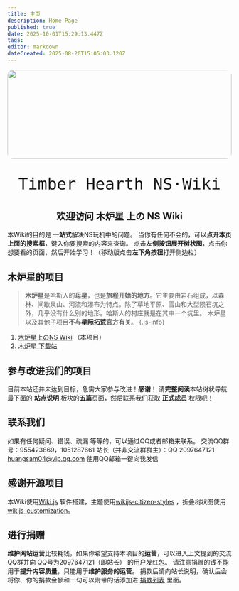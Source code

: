 ```yaml
---
title: 主页
description: Home Page
published: true
date: 2025-10-01T15:29:13.447Z
tags: 
editor: markdown
dateCreated: 2025-08-20T15:05:03.120Z
---
```


<div style="width:100%; height:200px; overflow:hidden; border-radius:12px;">
  <img src="/banner.avif" style="width:100%; height:100%; object-fit:cover; object-position:top center;">
</div>

<p style="text-align:center; font-size:36px; font-family: 'Press Start 2P', monospace;">
  Timber Hearth NS·Wiki
</p>

## <center> 欢迎访问 木炉星 上の NS Wiki </center>

本Wiki的目的是 **一站式**解决NS玩机中的问题。
当你有任何不会的，可以**点开本页上面的搜索框**，键入你要搜索的内容来查询。
点击**左侧按钮展开树状图**，点击你想要看的页面，然后开始学习！（移动版点击**左下角按钮**打开侧边栏）

## 木炉星的项目
> **木炉星**是哈斯人的**母星**，也是**旅程开始的地方**。它主要由岩石组成，以森林、间歇泉山、河流和瀑布为特点。除了草地平原、雪山和大型陨石坑之外，几乎没有什么别的地形。哈斯人的村庄就是在其中一个坑里。 
木炉星以及其他子项目**不与[星际拓荒](/OuterWilds)官方有关**。
{.is-info}
1. [木炉星上のNS Wiki](https://nsw.awa.cool) （本项目）
2. [木炉星 下载站](https://dl.awa.cool/) 

## 参与改进我们的项目
目前本站还并未达到目标，急需大家参与改进！**感谢**！
请**完整阅读**本站树状导航最下面的 **站点说明** 板块的**五篇**页面，然后联系我们获取 **正式成员** 权限吧！

## 联系我们
如果有任何疑问、错误、疏漏 等等的，可以通过QQ或者邮箱来联系。
交流QQ群号：955423869，1051287661
站长（并非交流群群主）：QQ 2097647121 [huangsam04@vip.qq.com](mailto:huangsam04@vip.qq.com) <a target="_blank" href="http://mail.qq.com/cgi-bin/qm_share?t=qm_mailme&email=jub77_Dp-e-jvrrO_Of_oP--oO3h4w" style="text-decoration:none;">使用QQ邮箱一键向我发信</a>

## 感谢开源项目
本Wiki使用[Wiki.js](https://docs.requarks.io/) 软件搭建，主题使用[wikijs-citizen-styles](https://github.com/AurLemon/wikijs-citizen-styles) ，折叠树状图使用[wikijs-customization](https://github.com/madodig/wikijs-customization/)。

## 进行捐赠
**维护网站运营**比较耗钱，如果你希望支持本项目的**运营**，可以进入上文提到的交流QQ群并向 QQ号为2097647121（即站长） 的用户发红包。
请注意捐赠的钱不能用于**提升内容质量**，只能用于**维护服务的运营**。
捐款后请向站长说明，确认后会将你、你的捐款金额和一句可以附带的话添加进 [捐款列表](/DonationList) 里面。